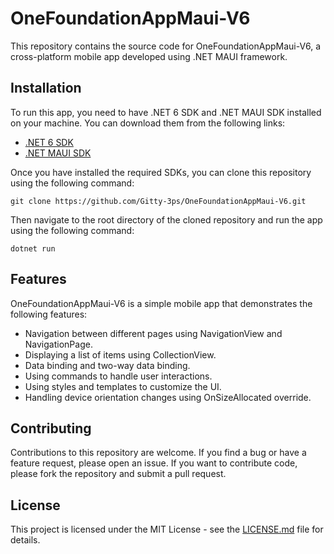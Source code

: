 # OneFoundationAppMaui-V6

This repository contains the source code for OneFoundationAppMaui-V6, a cross-platform mobile app developed using .NET MAUI framework. 

## Installation

To run this app, you need to have .NET 6 SDK and .NET MAUI SDK installed on your machine. You can download them from the following links:

- [.NET 6 SDK](https://dotnet.microsoft.com/download/dotnet/6.0)
- [.NET MAUI SDK](https://docs.microsoft.com/en-us/dotnet/maui/get-started/installation)

Once you have installed the required SDKs, you can clone this repository using the following command:

```
git clone https://github.com/Gitty-3ps/OneFoundationAppMaui-V6.git
```

Then navigate to the root directory of the cloned repository and run the app using the following command:

```
dotnet run
```

## Features

OneFoundationAppMaui-V6 is a simple mobile app that demonstrates the following features:

- Navigation between different pages using NavigationView and NavigationPage.
- Displaying a list of items using CollectionView.
- Data binding and two-way data binding.
- Using commands to handle user interactions.
- Using styles and templates to customize the UI.
- Handling device orientation changes using OnSizeAllocated override.

## Contributing

Contributions to this repository are welcome. If you find a bug or have a feature request, please open an issue. If you want to contribute code, please fork the repository and submit a pull request.

## License

This project is licensed under the MIT License - see the [LICENSE.md](LICENSE.md) file for details.
